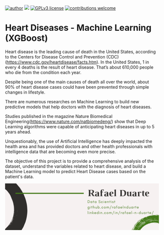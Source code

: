 [![author](https://img.shields.io/badge/author-rafaelnduarte-red.svg)](https://www.linkedin.com/in/rafael-n-duarte) [![](https://img.shields.io/badge/python-3.5+-blue.svg)](https://www.python.org/downloads/release/python-365/) [![GPLv3 license](https://img.shields.io/badge/License-GPLv3-blue.svg)](http://perso.crans.org/besson/LICENSE.html) [![contributions welcome](https://img.shields.io/badge/contributions-welcome-brightgreen.svg?style=flat)](https://github.com/rafaelnduarte/Heart_Disease_Machine_Learning_XGBoost/issues)

# Heart Diseases - Machine Learning (XGBoost)

Heart disease is the leading cause of death in the United States, according to the Centers for Disease Control and Prevention (CDC)(https://www.cdc.gov/heartdisease/facts.htm). In the United States, 1 in every 4 deaths is the result of heart disease. That’s about 610,000 people who die from the condition each year.


Despite being one of the main causes of death all over the world, about 90% of heart disease cases could have been prevented through simple changes in lifestyle.

There are numerous researches on Machine Learning to build new predictive models that help doctors with the diagnosis of heart diseases.

Studies published in the magazine Nature Biomedical Engineering(https://www.nature.com/natbiomedeng/) show that Deep Learning algorithms were capable of anticipating heart diseases in up to 5 years ahead.

Unquestionably, the use of Artificial Intelligence has deeply impacted the health area and has provided doctors and other health professionals with intelligence data that are becoming even more precise.

The objective of this project is to provide a comprehensive analysis of the dataset, understand the variables related to heart disease, and build a Machine Learning model to predict Heart Disease cases based on the patient's data.

<p align="center" >
  <img src="data/img/rafaelnd_ds.png" >
</p>
